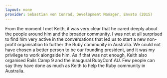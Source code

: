 ```yaml
---
layout: none
provider: Sebastian von Conrad, Development Manager, Envato (2015)
---
```


From the moment I met Keith, it was very clear that he cared deeply
about the people around him and the broader community. I was not at all
surprised to find him very active in the conversations that led us to
start a new non-profit organisation to further the Ruby community in
Australia. We could not have chosen a better person to be our founding
president, and it was my privilege to work alongside him. As if that was
not enough, Keith also organised Rails Camp 9 and the inaugural RubyConf
AU. Few people can say they have done as much as Keith to help the Ruby
community in Australia.
